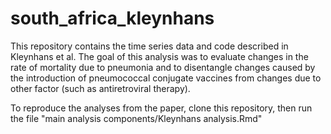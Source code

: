 # south_africa_kleynhans
This repository contains the time series data and code described in Kleynhans et al. The goal of this analysis was to evaluate changes in the rate of mortality due to pneumonia and to disentangle changes caused by the introduction of pneumococcal conjugate vaccines from changes due to other factor (such as antiretroviral therapy).

To reproduce the analyses from the paper, clone this repository, then run the file "main analysis components/Kleynhans analysis.Rmd"
